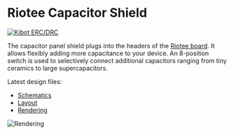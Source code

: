 # Riotee Capacitor Shield

[![Kibot ERC/DRC](https://github.com/NessieCircuits/Riotee_CapacitorShield/actions/workflows/test.yml/badge.svg)](https://github.com/NessieCircuits/Riotee_CapacitorShield/actions/workflows/test.yml)

The capacitor panel shield plugs into the headers of the [Riotee board](https://github.com/NessieCircuits/Riotee_Board). It allows flexibly adding more capacitance to your device. An 8-position switch is used to selectively connect additional capacitors ranging from tiny ceramics to large supercapacitors.

Latest design files:

 - [Schematics](https://www.riotee.nessie-circuits.de/artifacts/capacitor_shield/latest/schematics.pdf)
 - [Layout](https://www.riotee.nessie-circuits.de/artifacts/capacitor_shield/latest/pcb.pdf)
 - [Rendering](https://www.riotee.nessie-circuits.de/artifacts/capacitor_shield/latest/3drendering.png "Riotee capacitor shield")

![Rendering](https://www.riotee.nessie-circuits.de/artifacts/capacitor_shield/latest/3drendering.png "Riotee capacitor shield")
